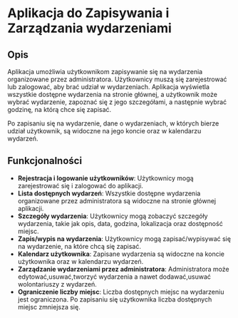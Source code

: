 # Aplikacja do Zapisywania i Zarządzania wydarzeniami

## Opis
Aplikacja umożliwia użytkownikom zapisywanie się na wydarzenia organizowane przez administratora. Użytkownicy muszą się zarejestrować lub zalogować, aby brać udział w wydarzeniach. Aplikacja wyświetla wszystkie dostępne wydarzenia na stronie głównej, a użytkownik może wybrać wydarzenie, zapoznać się z jego szczegółami, a następnie wybrać godzinę, na którą chce się zapisać.

Po zapisaniu się na wydarzenie, dane o wydarzeniach, w których bierze udział użytkownik, są widoczne na jego koncie oraz w kalendarzu wydarzeń.

## Funkcjonalności
- **Rejestracja i logowanie użytkowników**: Użytkownicy mogą zarejestrować się i zalogować do aplikacji.
- **Lista dostępnych wydarzeń**: Wszystkie dostępne wydarzenia organizowane przez administratora są widoczne na stronie głównej aplikacji.
- **Szczegóły wydarzenia**: Użytkownicy mogą zobaczyć szczegóły wydarzenia, takie jak opis, data, godzina, lokalizacja oraz dostępność miejsc.
- **Zapis/wypis na wydarzenia**: Użytkownicy mogą zapisać/wypisywać się na wydarzenie, na które chcą się zapisać.
- **Kalendarz użytkownika**: Zapisane wydarzenia są widoczne na koncie użytkownika oraz w kalendarzu wydarzeń.
- **Zarządzanie wydarzeniami przez administratora**: Administratora może edytować,usuwać,tworzyć wydarzenia a nawet dodawać,usuwać wolontariuszy z wydarzeń.
- **Ograniczenie liczby miejsc**: Liczba dostępnych miejsc na wydarzeniu jest ograniczona. Po zapisaniu się użytkownika liczba dostępnych miejsc zmniejsza się.

